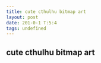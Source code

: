 ```yaml
---
title: cute cthulhu bitmap art
layout: post
date: 201-0-1 T:5:4
tags: undefined
---
```

## cute cthulhu bitmap art

